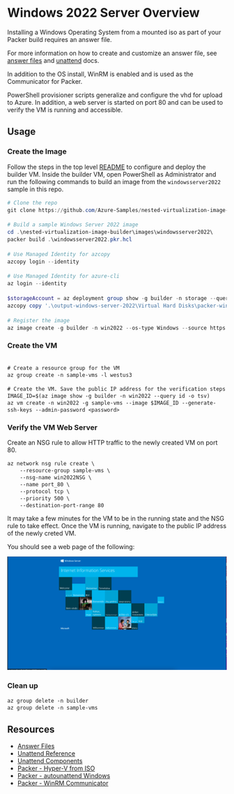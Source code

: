 # Windows 2022 Server Overview

Installing a Windows Operating System from a mounted iso as part of your Packer build requires an answer file. 

For more information on how to create and customize an answer file, see [answer files](https://docs.microsoft.com/en-us/windows-hardware/manufacture/desktop/update-windows-settings-and-scripts-create-your-own-answer-file-sxs?view=windows-11) and [unattend](https://docs.microsoft.com/en-us/windows-hardware/customize/desktop/unattend/) docs.

In addition to the OS install, WinRM is enabled and is used as the Communicator for Packer.

PowerShell provisioner scripts generalize and configure the vhd for upload to Azure. In addition, a web server is started on port 80 and can be used to verify the VM is running and accessible. 

## Usage

### Create the Image

Follow the steps in the top level [README](../../README.md) to configure and deploy the builder VM. Inside the builder VM, open PowerShell as Administrator and run the following commands to build an image from the `windowsserver2022` sample in this repo.


``` powershell
# Clone the repo
git clone https://github.com/Azure-Samples/nested-virtualization-image-builder --config core.autocrlf=input

# Build a sample Windows Server 2022 image
cd .\nested-virtualization-image-builder\images\windowsserver2022\
packer build .\windowsserver2022.pkr.hcl

# Use Managed Identity for azcopy
azcopy login --identity

# Use Managed Identity for azure-cli
az login --identity

$storageAccount = az deployment group show -g builder -n storage --query 'properties.outputs.storageAccount.value' -o tsv
azcopy copy '.\output-windows-server-2022\Virtual Hard Disks\packer-win2022.vhd' "https://$storageAccount.blob.core.windows.net/images/win2022.vhd"

# Register the image
az image create -g builder -n win2022 --os-type Windows --source https://$storageAccount.blob.core.windows.net/images/win2022.vhd

```

### Create the VM

```shell

# Create a resource group for the VM
az group create -n sample-vms -l westus3

# Create the VM. Save the public IP address for the verification steps 
IMAGE_ID=$(az image show -g builder -n win2022 --query id -o tsv)
az vm create -n win2022 -g sample-vms --image $IMAGE_ID --generate-ssh-keys --admin-password <password>
```

### Verify the VM Web Server

Create an NSG rule to allow HTTP traffic to the newly created VM on port 80.

```shell
az network nsg rule create \
    --resource-group sample-vms \
    --nsg-name win2022NSG \
    --name port_80 \
    --protocol tcp \
    --priority 500 \
    --destination-port-range 80
```

It may take a few minutes for the VM to be in the running state and the NSG rule to take effect. Once the VM is running, navigate to the public IP address of the newly creted VM.

You should see a web page of the following:

![IIS Web Page](../../docs/iis-web-page-sample.png)


### Clean up

```shell
az group delete -n builder
az group delete -n sample-vms
```


## Resources

- [Answer Files](https://docs.microsoft.com/en-us/windows-hardware/manufacture/desktop/update-windows-settings-and-scripts-create-your-own-answer-file-sxs?view=windows-11)
- [Unattend Reference](https://docs.microsoft.com/en-us/windows-hardware/customize/desktop/unattend/)
- [Unattend Components](https://docs.microsoft.com/en-us/windows-hardware/customize/desktop/unattend/components-b-unattend)
- [Packer - Hyper-V from ISO](https://www.packer.io/plugins/builders/hyperv/iso)
- [Packer - autounattend Windows](https://www.packer.io/guides/automatic-operating-system-installs/autounattend_windows)
- [Packer - WinRM Communicator](https://www.packer.io/docs/communicators/winrm)